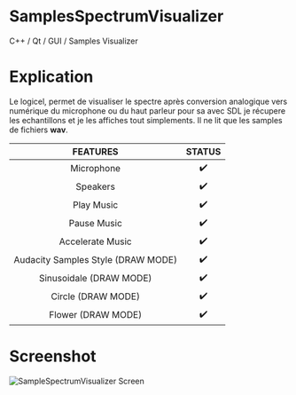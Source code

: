 # SamplesSpectrumVisualizer
C++ / Qt / GUI / Samples Visualizer

# Explication

Le logicel, permet de visualiser le spectre après conversion analogique vers numérique du microphone ou du haut parleur pour sa avec SDL je récupere les echantillons et je les affiches tout simplements. Il ne lit que les samples de fichiers **wav**.

|   FEATURES  | STATUS |
|:----------:|:------:|
|   Microphone  |    ✔️   |
| Speakers |    ✔️   |
|  Play Music  |    ✔️   |
|  Pause Music  |    ✔️   |
|  Accelerate Music  |    ✔️   |
|  Audacity Samples Style (DRAW MODE) |    ✔️   |
|  Sinusoidale (DRAW MODE) |    ✔️   |
|  Circle (DRAW MODE) |    ✔️   |
|  Flower (DRAW MODE) |    ✔️   |

# Screenshot 
![SampleSpectrumVisualizer Screen](https://nsa40.casimages.com/img/2020/03/30/200330033301834928.png)
 
